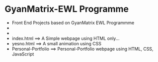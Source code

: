 # GyanMatrix-EWL Programme

- Front End Projects based on GyanMatrix EWL Programmme 
-
-
- index.html         ==> A Simple webpage using HTML only... 
- yesno.html         ==> A small animation using CSS
- Personal-Portfolio ==> Personal-Portfolio webpage using HTML, CSS, JavaScript
